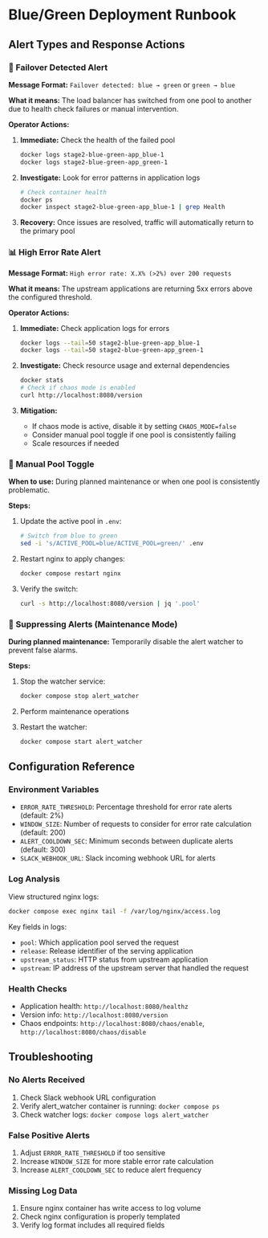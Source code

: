 # Blue/Green Deployment Runbook

## Alert Types and Response Actions

### 🔄 Failover Detected Alert
**Message Format:** `Failover detected: blue → green` or `green → blue`

**What it means:** The load balancer has switched from one pool to another due to health check failures or manual intervention.

**Operator Actions:**
1. **Immediate:** Check the health of the failed pool
   ```bash
   docker logs stage2-blue-green-app_blue-1
   docker logs stage2-blue-green-app_green-1
   ```

2. **Investigate:** Look for error patterns in application logs
   ```bash
   # Check container health
   docker ps
   docker inspect stage2-blue-green-app_blue-1 | grep Health
   ```

3. **Recovery:** Once issues are resolved, traffic will automatically return to the primary pool

### 📊 High Error Rate Alert
**Message Format:** `High error rate: X.X% (>2%) over 200 requests`

**What it means:** The upstream applications are returning 5xx errors above the configured threshold.

**Operator Actions:**
1. **Immediate:** Check application logs for errors
   ```bash
   docker logs --tail=50 stage2-blue-green-app_blue-1
   docker logs --tail=50 stage2-blue-green-app_green-1
   ```

2. **Investigate:** Check resource usage and external dependencies
   ```bash
   docker stats
   # Check if chaos mode is enabled
   curl http://localhost:8080/version
   ```

3. **Mitigation:** 
   - If chaos mode is active, disable it by setting `CHAOS_MODE=false`
   - Consider manual pool toggle if one pool is consistently failing
   - Scale resources if needed

### 🔧 Manual Pool Toggle
**When to use:** During planned maintenance or when one pool is consistently problematic.

**Steps:**
1. Update the active pool in `.env`:
   ```bash
   # Switch from blue to green
   sed -i 's/ACTIVE_POOL=blue/ACTIVE_POOL=green/' .env
   ```

2. Restart nginx to apply changes:
   ```bash
   docker compose restart nginx
   ```

3. Verify the switch:
   ```bash
   curl -s http://localhost:8080/version | jq '.pool'
   ```

### 🚫 Suppressing Alerts (Maintenance Mode)
**During planned maintenance:** Temporarily disable the alert watcher to prevent false alarms.

**Steps:**
1. Stop the watcher service:
   ```bash
   docker compose stop alert_watcher
   ```

2. Perform maintenance operations

3. Restart the watcher:
   ```bash
   docker compose start alert_watcher
   ```

## Configuration Reference

### Environment Variables
- `ERROR_RATE_THRESHOLD`: Percentage threshold for error rate alerts (default: 2%)
- `WINDOW_SIZE`: Number of requests to consider for error rate calculation (default: 200)
- `ALERT_COOLDOWN_SEC`: Minimum seconds between duplicate alerts (default: 300)
- `SLACK_WEBHOOK_URL`: Slack incoming webhook URL for alerts

### Log Analysis
View structured nginx logs:
```bash
docker compose exec nginx tail -f /var/log/nginx/access.log
```

Key fields in logs:
- `pool`: Which application pool served the request
- `release`: Release identifier of the serving application
- `upstream_status`: HTTP status from upstream application
- `upstream`: IP address of the upstream server that handled the request

### Health Checks
- Application health: `http://localhost:8080/healthz`
- Version info: `http://localhost:8080/version`
- Chaos endpoints: `http://localhost:8080/chaos/enable`, `http://localhost:8080/chaos/disable`

## Troubleshooting

### No Alerts Received
1. Check Slack webhook URL configuration
2. Verify alert_watcher container is running: `docker compose ps`
3. Check watcher logs: `docker compose logs alert_watcher`

### False Positive Alerts
1. Adjust `ERROR_RATE_THRESHOLD` if too sensitive
2. Increase `WINDOW_SIZE` for more stable error rate calculation
3. Increase `ALERT_COOLDOWN_SEC` to reduce alert frequency

### Missing Log Data
1. Ensure nginx container has write access to log volume
2. Check nginx configuration is properly templated
3. Verify log format includes all required fields